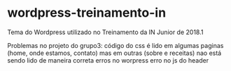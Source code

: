 # wordpress-treinamento-in
Tema do Wordpress utilizado no Treinamento da IN Junior de 2018.1

Problemas no projeto do grupo3: código do css é lido em algumas paginas (home, onde estamos, contato) mas em outras (sobre e receitas) nao está sendo lido de maneira correta
erros no worpress
erro no js do header
